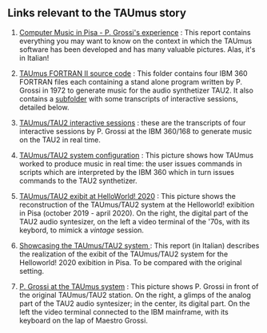 ## Links relevant to the TAUmus story



1. [Computer Music in Pisa - P. Grossi's experience](../L’Informatica-musicale-a-Pisa.pdf) : This report contains everything you may want to know on the context in which the TAUmus software has been developed and has many valuable pictures. Alas, it's in Italian! 

1. [TAUmus FORTRAN II source code](https://github.com/Unipisa/TAUmus/tree/SourceCode) : This folder contains four IBM 360 FORTRAN files each containing a stand alone program written by P. Grossi in 1972 to generate music for the audio synthetizer TAU2. It also contains a [subfolder](https://github.com/Unipisa/TAUmus/tree/SourceCode/Taumus_sessions) with some transcripts of interactive sessions, detailed below.
         
1. [TAUmus/TAU2 interactive sessions](https://github.com/Unipisa/TAUmus/tree/SourceCode/Taumus_sessions) : these are the transcripts of four interactive sessions by P. Grossi at the IBM 360/168 to generate music on the TAU2 in real time. 

1. [TAUmus/TAU2 system configuration](./TAUmusSystemConfiguration.png) : This picture shows how TAUmus worked to produce music in real time: the user issues commands in scripts which are interpreted by the IBM 360 which in turn issues commands to the TAU2 synthetizer. 

1. [TAUmus/TAU2 exibit at HelloWorld! 2020](./ExibitHelloWorld.png) : This picture shows the reconstruction of the TAUmus/TAU2 system at the Helloworld! exibition in Pisa (october 2019 - april 2020). On the right, the digital part of the TAU2 audio syntesizer, on the left a video terminal of the '70s, with its keybord, to mimick a *vintage* session. 

1. [Showcasing the TAUmus/TAU2 system ](../DimostratoreTAU2-TAUMUS.pdf) : This report (in Italian) describes the realization of the exibit of the TAUmus/TAU2 system for the Helloworld! 2020 exibition in Pisa. To be compared with the original setting.

1. [P. Grossi at the TAUmus system](./PGrossiAlTAUmus.jpg) : This picture shows P. Grossi in front of the original TAUmus/TAU2 station. On the right, a glimps of the analog part of the TAU2 audio syntesizer; in the center, its digital part. On the left the video terminal connected to the IBM mainframe, with its keyboard on the lap of Maestro Grossi.
